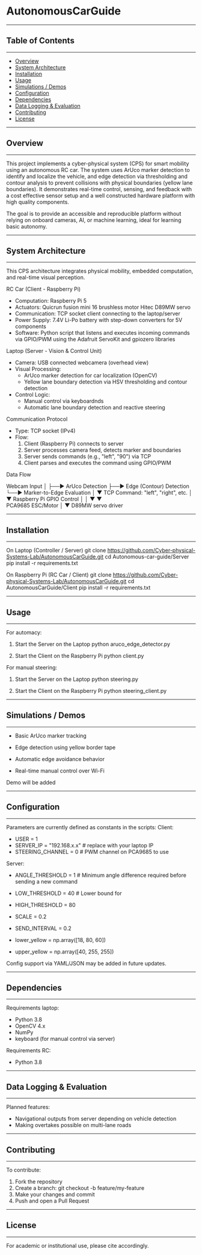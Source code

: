 # AutonomousCarGuide

----------------------------------------------------------------------
## Table of Contents
----------------------------------------------------------------------
- [Overview](#overview)
- [System Architecture](#system-architecture)
- [Installation](#installation)
- [Usage](#usage)
- [Simulations / Demos](#simulations--demos)
- [Configuration](#configuration)
- [Dependencies](#dependencies)
- [Data Logging & Evaluation](#data-logging--evaluation)
- [Contributing](#contributing)
- [License](#license)

----------------------------------------------------------------------
## Overview
----------------------------------------------------------------------
This project implements a cyber-physical system (CPS) for smart 
mobility using an autonomous RC car. The system uses ArUco marker 
detection to identify and localize the vehicle, and edge detection via 
thresholding and contour analysis to prevent collisions with 
physical boundaries (yellow lane boundaries). It demonstrates 
real-time control, sensing, and feedback with a cost effective sensor
setup and a well constructed hardware platform with high quality
components.

The goal is to provide an accessible and reproducible platform without
relying on onboard cameras, AI, or machine learning, ideal for
learning basic autonomy.

----------------------------------------------------------------------
## System Architecture
----------------------------------------------------------------------

This CPS architecture integrates physical mobility, embedded 
computation, and real-time visual perception.

RC Car (Client - Raspberry Pi)

- Computation: Raspberry Pi 5
- Actuators: Quicrun fusion mini 16 brushless motor
             Hitec D89MW servo
- Communication: TCP socket client connecting to the laptop/server
- Power Supply: 7.4V Li-Po battery with step-down converters for 5V
                components
- Software: Python script that listens and executes incoming commands
            via GPIO/PWM using the Adafruit ServoKit and gpiozero
            libraries


Laptop (Server - Vision & Control Unit)

- Camera: USB connected webcamera (overhead view)
- Visual Processing:
  - ArUco marker detection for car localization (OpenCV)
  - Yellow lane boundary detection via HSV thresholding and contour
    detection
- Control Logic:
  - Manual control via keyboardnds
  - Automatic lane boundary detection and reactive steering


Communication Protocol

- Type: TCP socket (IPv4)
- Flow:
  1. Client (Raspberry Pi) connects to server
  2. Server processes camera feed, detects marker and boundaries
  3. Server sends commands (e.g., "left", "90") via TCP
  4. Client parses and executes the command using GPIO/PWM

Data Flow

Webcam Input
    │
    ├──► ArUco Detection
    ├──► Edge (Contour) Detection
    └──► Marker-to-Edge Evaluation
          │
          ▼
    TCP Command: "left", "right", etc.
          │
          ▼
    Raspberry Pi GPIO Control
          │            │
          ▼            ▼     
        PCA9685     ESC/Motor
          │
          ▼
    D89MW servo driver

----------------------------------------------------------------------
## Installation
----------------------------------------------------------------------

On Laptop (Controller / Server)
git clone 
https://github.com/Cyber-physical-Systems-Lab/AutonomousCarGuide.git
cd Autonomous-car-guide/Server
pip install -r requirements.txt

On Raspberry Pi (RC Car / Client)
git clone
https://github.com/Cyber-physical-Systems-Lab/AutonomousCarGuide.git
cd AutonomousCarGuide/Client
pip install -r requirements.txt

----------------------------------------------------------------------
## Usage
----------------------------------------------------------------------
For automacy:
1. Start the Server on the Laptop
python aruco_edge_detector.py

2. Start the Client on the Raspberry Pi
python client.py

For manual steering:
1. Start the Server on the Laptop
python steering.py

2. Start the Client on the Raspberry Pi
python steering_client.py


----------------------------------------------------------------------
## Simulations / Demos
----------------------------------------------------------------------

- Basic ArUco marker tracking
- Edge detection using yellow border tape
- Automatic edge avoidance behavior

- Real-time manual control over Wi-Fi

Demo will be added

----------------------------------------------------------------------
## Configuration
----------------------------------------------------------------------

Parameters are currently defined as constants in the scripts:
Client: 
  - USER = 1 
  - SERVER_IP = "192.168.x.x"    # replace with your laptop IP
  - STEERING_CHANNEL = 0         # PWM channel on PCA9685 to use

Server:
  - ANGLE_THRESHOLD = 1          # Minimum angle difference required
                                      before sending a new command
  - LOW_THRESHOLD = 40           # Lower bound for  
  - HIGH_THRESHOLD = 80
  - SCALE = 0.2
  - SEND_INTERVAL = 0.2

  - lower_yellow = np.array([18, 80, 60])
  - upper_yellow = np.array([40, 255, 255])

  
Config support via YAML/JSON may be added in future updates.

----------------------------------------------------------------------
## Dependencies
----------------------------------------------------------------------

Requirements laptop:
- Python 3.8
- OpenCV 4.x
- NumPy
- keyboard (for manual control via server)

Requirements RC:
- Python 3.8

----------------------------------------------------------------------
## Data Logging & Evaluation
----------------------------------------------------------------------

Planned features:
- Navigational outputs from server depending on vehicle detection
- Making overtakes possible on multi-lane roads

----------------------------------------------------------------------
## Contributing
----------------------------------------------------------------------

To contribute:
1. Fork the repository
2. Create a branch: git checkout -b feature/my-feature
3. Make your changes and commit
4. Push and open a Pull Request

----------------------------------------------------------------------
## License
----------------------------------------------------------------------

For academic or institutional use, please cite accordingly.

